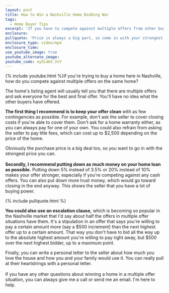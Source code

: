 ```yaml
---
layout: post
title: How to Win a Nashville Home Bidding War
tags:
  - Home Buyer Tips
excerpt: 'If you have to compete against multiple offers from other buyers for a home you want, there are a few steps you can take to give yourself a competitive edge.'
enclosure:
pullquote: 'Price is always a big part, so come in with your strongest offer price.'
enclosure_type: video/mp4
enclosure_time:
use_youtube_image: true
youtube_alternate_image:
youtube_code: oy5L4H3_VvY
---
```



{% include youtube.html %}If you're trying to buy a home here in Nashville, how do you compete against multiple offers on the same home?

The home's listing agent will usually tell you that there are multiple offers and ask everyone for the best and final offer. You'll have no idea what the other buyers have offered.

**The first thing I recommend is to keep your offer clean** with as few contingencies as possible. For example, don't ask the seller to cover closing costs if you're able to cover them. Don't ask for a home warranty either, as you can always pay for one of your own. You could also refrain from asking the seller to pay title fees, which can cost up to $2,500 depending on the price of the home.

Obviously the purchase price is a big deal too, so you want to go in with the strongest price you can.
<br>
<br>**Secondly, I recommend putting down as much money on your home loan as possible.** Putting down 5% instead of 3.5% or 20% instead of 10% makes your offer stronger, especially if you're competing against any cash offers. You can also put down more trust money, which would go toward closing in the end anyway. This shows the seller that you have a lot of buying power.

{% include pullquote.html %}

**You could also use an escalation clause,** which is becoming so popular in the Nashville market that I'd say about half the offers in multiple offer situations have them. It's a stipulation in an offer that says you're willing to pay a certain amount more (say a $500 increment) than the next highest offer up to a certain amount. That way you don't have to bid all the way up to the absolute highest amount you're willing to pay right away, but $500 over the next highest bidder, up to a maximum point.

Finally, you can write a personal letter to the seller about how much you love the house and how you and your family would use it. You can really pull at their heartstrings with a personal letter.
<br>
<br>If you have any other questions about winning a home in a multiple offer situation, you can always give me a call or send me an email. I'm here to help.